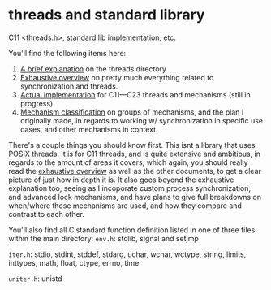# threads and standard library

C11 &lt;threads.h&gt;, standard lib implementation, etc.

You'll find the following items here:
1. [A brief explanation](threads/README.md) on the threads directory
2. [Exhaustive overview](threads/threads.md) on pretty much everything related to synchronization and threads.
3. [Actual implementation](threads/threads.h) for C11—C23 threads and mechanisms (still in progress)
4. [Mechanism classification](threads/mech.md) on groups of mechanisms, and the plan I originally made, in regards to working w/ synchronization in specific use cases, and other mechanisms in context.

There's a couple things you should know first. This isnt a library that uses POSIX threads. It is for C11 threads, and is quite extensive and ambitious, in regards to the amount of areas it covers, which again, you should really read the [exhaustive overview](threads/threads.md) as well as the other documents, to get a clear picture of just how in depth it is. It also goes beyond the exhaustive explanation too, seeing as I incoporate custom process synchronization, and advanced lock mechanisms, and have plans to give full breakdowns on when/where those mechanisms are used, and how they compare and contrast to each other.

You'll also find all C standard function definition listed in one of three files within the main directory:
`env.h`: stdlib, signal and setjmp

`iter.h`: stdio, stdint, stddef, stdarg, uchar, wchar, wctype, string, limits, inttypes, math, float, ctype, errno, time

`uniter.h`: unistd

